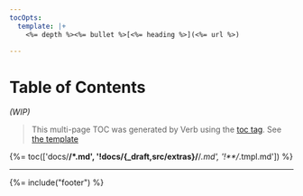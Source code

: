 ```yaml
---
tocOpts:
  template: |+
    <%= depth %><%= bullet %>[<%= heading %>](<%= url %>)

---
```

# Table of Contents

_(WIP)_

> This multi-page TOC was generated by Verb using the [toc tag](./DOCS.md/#toc). See [the template](./docs/toc.tmpl.md)

{%= toc(['docs/**/*.md', '!docs/{_draft,src/extras}/**/*.md', '!**/*.tmpl.md']) %}

***

{%= include("footer") %}